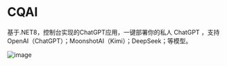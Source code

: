 # CQAI
基于.NET8，控制台实现的ChatGPT应用，一键部署你的私人 ChatGPT ，支持OpenAI（ChatGPT）；MoonshotAI（Kimi）；DeepSeek；等模型。

![image](https://github.com/cqloki/CQAI.Chat/assets/16252603/a388101b-f8b4-4339-9de8-243eaa9097a1)
